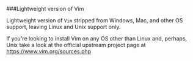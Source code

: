 ###Lightweight version of Vim

Lightweight version of `Vim` stripped from Windows, Mac, and other OS
support, leaving Linux and Unix support only.

If you're looking to install Vim on any OS other than Linux and,
perhaps, Unix take a look at the official upstream project page
at https://www.vim.org/sources.php
